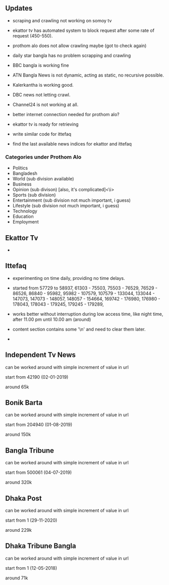 <h2> Updates </h2>

- scraping and crawling not working on somoy tv
- ekattor tv has automated system to block request after some rate of request (450-550).
- prothom alo does not allow crawling maybe (got to check again)

- daily star bangla has no problem scrapping and crawling

- BBC bangla is working fine

- ATN Bangla News is not dynamic, acting as static, no recursive possible.

- Kalerkantha is working good.


- DBC news not letting crawl.


- Channel24 is not working at all.


- better internet connection needed for prothom alo?

- ekattor tv is ready for retrieving

- write similar code for ittefaq

- find the last available news indices for ekattor and ittefaq










<h3>Categories under Prothom Alo </h3>

- Politics
- Bangladesh
- World (sub division available)
- Business
- Opinion (sub divison) [also, it's complicated]<\i>
- Sports (sub division)
- Entertainment (sub division not much important, i guess)
- Lifestyle (sub division not much important, i guess)
- Technology
- Education
- Employment





<h2> Ekattor Tv </h2>

-




<h2> Ittefaq </h2>

- experimenting on time daily, providing no time delays.

- started from 57729 to 58937, 61303 - 75503, 75503 - 76529, 76529 - 86526, 86840 - 95982, 95982 - 107579, 107579 - 133044, 133044 - 147073, 147073 - 148057, 148057 - 154664,  169742 - 176980, 176980 - 178043, 178043 - 179245, 179245 - 179289, 

- works better without interruption during low access time, like night time, after 11.00 pm until 10.00 am (around)

- content section contains some '\n' and need to clear them later.

- 






<h2> Independent Tv News </h2>

can be worked around with simple increment of value in url
 
start from 42190 (02-01-2019)

around 65k



<h2> Bonik Barta </h2>

can be worked around with simple increment of value in url

start from 204940 (01-08-2019)

around 150k



<h2> Bangla Tribune </h2>

can be worked around with simple increment of value in url

start from 500061 (04-07-2019)

around 320k


<h2> Dhaka Post </h2>
can be worked around with simple increment of value in url

start from 1 (29-11-2020)

around 229k


<h2> Dhaka Tribune Bangla </h2>

can be worked around with simple increment of value in url

start from 1 (12-05-2018)

around 71k

